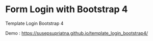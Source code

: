 # Form Login with Bootstrap 4
Template Login Bootstrap 4

Demo : https://susepsupriatna.github.io/template_login_bootstrap4/

